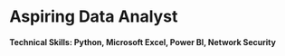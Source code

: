# Aspiring Data Analyst

#### Technical Skills: Python, Microsoft Excel, Power BI, Network Security
